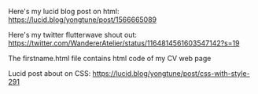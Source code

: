 Here's my lucid blog post on html:
https://lucid.blog/yongtune/post/1566665089


Here's my twitter flutterwave shout out:
https://twitter.com/WandererAtelier/status/1164814561603547142?s=19

The firstname.html file contains html code of my CV web page

Lucid post about on CSS:
https://lucid.blog/yongtune/post/css-with-style-291
